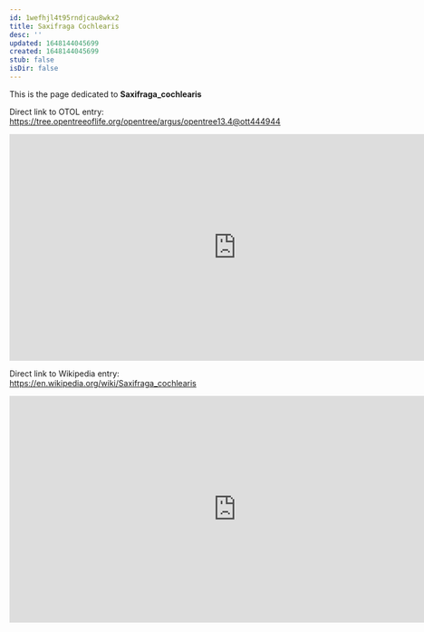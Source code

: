 ```yaml
---
id: 1wefhjl4t95rndjcau8wkx2
title: Saxifraga Cochlearis
desc: ''
updated: 1648144045699
created: 1648144045699
stub: false
isDir: false
---
```

This is the page dedicated to **Saxifraga_cochlearis**


Direct link to OTOL entry: https://tree.opentreeoflife.org/opentree/argus/opentree13.4@ott444944



<html>
    <body>
    <iframe src="https://tree.opentreeoflife.org/opentree/argus/opentree13.4@ott444944"
    width="800" height="400" frameborder="0" allowfullscreen> </iframe>
    </body>
</html>
    


Direct link to Wikipedia entry: https://en.wikipedia.org/wiki/Saxifraga_cochlearis



<html>
    <body>
    <iframe src="https://en.wikipedia.org/wiki/Saxifraga_cochlearis"
    width="800" height="400" frameborder="0" allowfullscreen> </iframe>
    </body>
</html>
    
